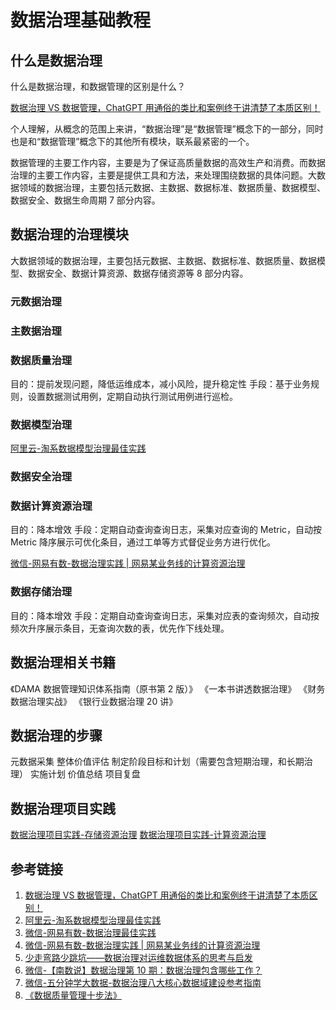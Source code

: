 # 数据治理基础教程

## 什么是数据治理

什么是数据治理，和数据管理的区别是什么？

[数据治理 VS 数据管理，ChatGPT 用通俗的类比和案例终于讲清楚了本质区别！](https://mp.weixin.qq.com/s/RuAK6eSfVvBPKKPZnuh88A)

个人理解，从概念的范围上来讲，“数据治理”是“数据管理”概念下的一部分，同时也是和“数据管理”概念下的其他所有模块，联系最紧密的一个。

数据管理的主要工作内容，主要是为了保证高质量数据的高效生产和消费。而数据治理的主要工作内容，主要是提供工具和方法，来处理围绕数据的具体问题。大数据领域的数据治理，主要包括元数据、主数据、数据标准、数据质量、数据模型、数据安全、数据生命周期 7 部分内容。

## 数据治理的治理模块

大数据领域的数据治理，主要包括元数据、主数据、数据标准、数据质量、数据模型、数据安全、数据计算资源、数据存储资源等 8 部分内容。

### 元数据治理

### 主数据治理

### 数据质量治理

目的：提前发现问题，降低运维成本，减小风险，提升稳定性
手段：基于业务规则，设置数据测试用例，定期自动执行测试用例进行巡检。

### 数据模型治理

[阿里云-淘系数据模型治理最佳实践](https://developer.aliyun.com/article/992315)

### 数据安全治理

### 数据计算资源治理

目的：降本增效
手段：定期自动查询查询日志，采集对应查询的 Metric，自动按 Metric 降序展示可优化条目，通过工单等方式督促业务方进行优化。

[微信-网易有数-数据治理实践 | 网易某业务线的计算资源治理](https://mp.weixin.qq.com/s/w6d5zhDaaavNhW_DMEkPsQ)

### 数据存储治理

目的：降本增效
手段：定期自动查询查询日志，采集对应表的查询频次，自动按频次升序展示条目，无查询次数的表，优先作下线处理。

## 数据治理相关书籍

《DAMA 数据管理知识体系指南（原书第 2 版）》
《一本书讲透数据治理》
《财务数据治理实战》
《银行业数据治理 20 讲》

## 数据治理的步骤

元数据采集
整体价值评估
制定阶段目标和计划（需要包含短期治理，和长期治理）
实施计划
价值总结
项目复盘

## 数据治理项目实践

[数据治理项目实践-存储资源治理](work/methodology/Data-Engineering/Data-Management/数据治理项目实践-存储资源治理.md)
[数据治理项目实践-计算资源治理](work/methodology/Data-Engineering/Data-Management/数据治理项目实践-计算资源治理.md)

## 参考链接

1. [数据治理 VS 数据管理，ChatGPT 用通俗的类比和案例终于讲清楚了本质区别！](https://mp.weixin.qq.com/s/RuAK6eSfVvBPKKPZnuh88A)
2. [阿里云-淘系数据模型治理最佳实践](https://developer.aliyun.com/article/992315)
3. [微信-网易有数-数据治理最佳实践](https://mp.weixin.qq.com/mp/appmsgalbum?__biz=MzIwNTUxNTI1Ng==&action=getalbum&album_id=2110564610410971137&scene=173&from_msgid=2247490232&from_itemidx=1&count=3&nolastread=1#wechat_redirect)
4. [微信-网易有数-数据治理实践 | 网易某业务线的计算资源治理](https://mp.weixin.qq.com/s/w6d5zhDaaavNhW_DMEkPsQ)
5. [少走弯路少跳坑——数据治理对运维数据体系的思考与启发](https://mp.weixin.qq.com/s/laeIjQKS6R5AeVamiY7ToQ)
6. [微信-【南数说】数据治理第 10 期：数据治理包含哪些工作？](https://mp.weixin.qq.com/s/BVq9qLjnGnRRn0hDyv04QQ)
7. [微信-五分钟学大数据-数据治理八大核心数据域建设参考指南](https://mp.weixin.qq.com/s/51bdvMgPQ557Kdo4kQ2Fzg)
8. [《数据质量管理十步法》](https://mp.weixin.qq.com/s/AAWAc4o2qoe97LDRxPV2ZA)